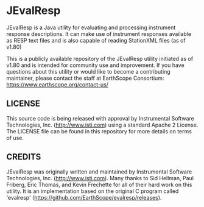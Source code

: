 # JEvalResp
JEvalResp is a Java utility for evaluating and processing instrument response descriptions. It can make use of instrument responses available as RESP text files and is also capable of reading StationXML files (as of v1.80)

This is a publicly available repository of the JEvalResp utility initiated as of v1.80 and is intended for community use and improvement.  If you have questions about this utility or would like to become a contributing maintainer, please contact the staff at EarthScope Consortium:   https://www.earthscope.org/contact-us/

## 

## LICENSE
This source code is being released with approval by Instrumental Software Technologies, Inc.  (http://www.isti.com) using a standard Apache 2 License.  The LICENSE file can be found in this repository for more details on terms of use.

## CREDITS
JEvalResp was originally written and maintained by Instrumental Software Technologies, Inc.  (http://www.isti.com).  Many thanks to Sid Hellman, Paul Friberg, Eric Thomas, and Kevin Frechette for all of their hard work on this utility.  It is an implementation based on the original C program called 'evalresp' (https://github.com/EarthScope/evalresp/releases).
